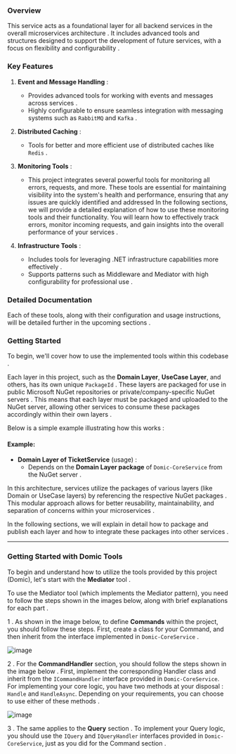 ### Overview

This service acts as a foundational layer for all backend services in the overall microservices architecture . It includes advanced tools and structures designed to support the development of future services, with a focus on flexibility and configurability .

### Key Features

1. **Event and Message Handling** :
    - Provides advanced tools for working with events and messages across services .
    - Highly configurable to ensure seamless integration with messaging systems such as `RabbitMQ` and `Kafka` .

2. **Distributed Caching** :
    - Tools for better and more efficient use of distributed caches like `Redis` .

3. **Monitoring Tools** :
    - This project integrates several powerful tools for monitoring all errors, requests, and more. These tools are essential for maintaining visibility into the system's health and performance, ensuring that any issues are quickly identified and addressed
      In the following sections, we will provide a detailed explanation of how to use these monitoring tools and their functionality. You will learn how to effectively track errors, monitor incoming requests, and gain insights into the overall performance of your services .

4. **Infrastructure Tools** :
    - Includes tools for leveraging .NET infrastructure capabilities more effectively .
    - Supports patterns such as Middleware and Mediator with high configurability for professional use .

### Detailed Documentation

Each of these tools, along with their configuration and usage instructions, will be detailed further in the upcoming sections .

### Getting Started

To begin, we'll cover how to use the implemented tools within this codebase .

Each layer in this project, such as the **Domain Layer**, **UseCase Layer**, and others, has its own unique `PackageId` . These layers are packaged for use in public Microsoft NuGet repositories or private/company-specific NuGet servers . This means that each layer must be packaged and uploaded to the NuGet server, allowing other services to consume these packages accordingly within their own layers .

Below is a simple example illustrating how this works :

#### Example:

- **Domain Layer of TicketService** (usage) :
   - Depends on the **Domain Layer package** of `Domic-CoreService` from the NuGet server .

In this architecture, services utilize the packages of various layers (like Domain or UseCase layers) by referencing the respective NuGet packages . This modular approach allows for better reusability, maintainability, and separation of concerns within your microservices .

In the following sections, we will explain in detail how to package and publish each layer and how to integrate these packages into other services .

---

### Getting Started with Domic Tools

To begin and understand how to utilize the tools provided by this project (Domic), let's start with the **Mediator** tool .

To use the Mediator tool (which implements the Mediator pattern), you need to follow the steps shown in the images below, along with brief explanations for each part .

1 . As shown in the image below, to define **Commands** within the project, you should follow these steps. First, create a class for your Command, and then inherit from the interface implemented in `Domic-CoreService` .

![image](https://github.com/user-attachments/assets/f61cff8d-fd8e-4a03-82f2-7122ff389f9a)

2 . For the **CommandHandler** section, you should follow the steps shown in the image below . First, implement the corresponding Handler class and inherit from the `ICommandHandler` interface provided in `Domic-CoreService`. For implementing your core logic, you have two methods at your disposal : `Handle` and `HandleAsync`. Depending on your requirements, you can choose to use either of these methods .

![image](https://github.com/user-attachments/assets/224654f2-5886-4acc-8e65-ba3fbd2bd714)

3 . The same applies to the **Query** section . To implement your Query logic, you should use the `IQuery` and `IQueryHandler` interfaces provided in `Domic-CoreService`, just as you did for the Command section .
